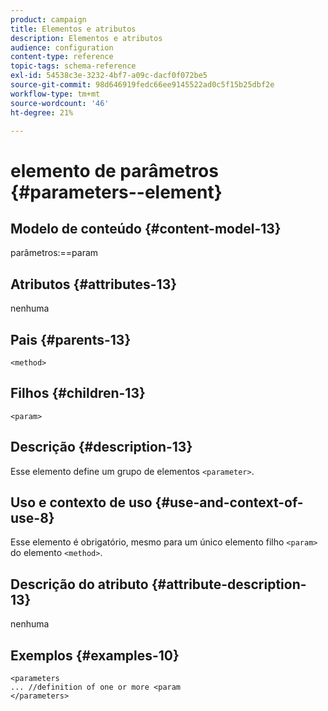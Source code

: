 ```yaml
---
product: campaign
title: Elementos e atributos
description: Elementos e atributos
audience: configuration
content-type: reference
topic-tags: schema-reference
exl-id: 54538c3e-3232-4bf7-a09c-dacf0f072be5
source-git-commit: 98d646919fedc66ee9145522ad0c5f15b25dbf2e
workflow-type: tm+mt
source-wordcount: '46'
ht-degree: 21%

---
```


# elemento de parâmetros {#parameters--element}

## Modelo de conteúdo {#content-model-13}

parâmetros:==param

## Atributos {#attributes-13}

nenhuma

## Pais {#parents-13}

`<method>`

## Filhos {#children-13}

`<param>`

## Descrição {#description-13}

Esse elemento define um grupo de elementos `<parameter>`.

## Uso e contexto de uso {#use-and-context-of-use-8}

Esse elemento é obrigatório, mesmo para um único elemento filho `<param>` do elemento `<method>`.

## Descrição do atributo {#attribute-description-13}

nenhuma

## Exemplos {#examples-10}

```
<parameters
... //definition of one or more <param
</parameters>
```
